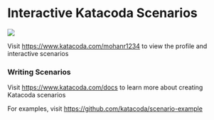# Interactive Katacoda Scenarios

[![](http://shields.katacoda.com/katacoda/mohanr1234/count.svg)](https://www.katacoda.com/mohanr1234 "Get your profile on Katacoda.com")

Visit https://www.katacoda.com/mohanr1234 to view the profile and interactive scenarios

### Writing Scenarios
Visit https://www.katacoda.com/docs to learn more about creating Katacoda scenarios

For examples, visit https://github.com/katacoda/scenario-example
